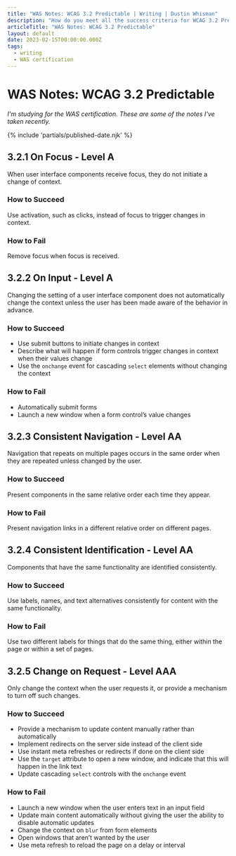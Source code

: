 ```yaml
---
title: "WAS Notes: WCAG 3.2 Predictable | Writing | Dustin Whisman"
description: "How do you meet all the success criteria for WCAG 3.2 Predictable?"
articleTitle: "WAS Notes: WCAG 3.2 Predictable"
layout: default
date: 2023-02-15T00:00:00.000Z
tags:
  - writing
  - WAS certification
---
```


# WAS Notes: WCAG 3.2 Predictable

_I'm studying for the WAS certification. These are some of the notes I've taken recently._

{% include 'partials/published-date.njk' %}

## 3.2.1 On Focus - Level A

When user interface components receive focus, they do not initiate a change of context.

### How to Succeed

Use activation, such as clicks, instead of focus to trigger changes in context.

### How to Fail

Remove focus when focus is received.

## 3.2.2 On Input - Level A

Changing the setting of a user interface component does not automatically change the context unless the user has been made aware of the behavior in advance.

### How to Succeed

- Use submit buttons to initiate changes in context
- Describe what will happen if form controls trigger changes in context when their values change
- Use the `onchange` event for cascading `select` elements without changing the context

### How to Fail

- Automatically submit forms
- Launch a new window when a form control’s value changes

## 3.2.3 Consistent Navigation - Level AA

Navigation that repeats on multiple pages occurs in the same order when they are repeated unless changed by the user.

### How to Succeed

Present components in the same relative order each time they appear.

### How to Fail

Present navigation links in a different relative order on different pages.

## 3.2.4 Consistent Identification - Level AA

Components that have the same functionality are identified consistently.

### How to Succeed

Use labels, names, and text alternatives consistently for content with the same functionality.

### How to Fail

Use two different labels for things that do the same thing, either within the page or within a set of pages.

## 3.2.5 Change on Request - Level AAA

Only change the context when the user requests it, or provide a mechanism to turn off such changes.

### How to Succeed

- Provide a mechanism to update content manually rather than automatically
- Implement redirects on the server side instead of the client side
- Use instant meta refreshes or redirects if done on the client side
- Use the `target` attribute to open a new window, and indicate that this will happen in the link text
- Update cascading `select` controls with the `onchange` event

### How to Fail

- Launch a new window when the user enters text in an input field
- Update main content automatically without giving the user the ability to disable automatic updates
- Change the context on `blur` from form elements
- Open windows that aren’t wanted by the user
- Use meta refresh to reload the page on a delay or interval
